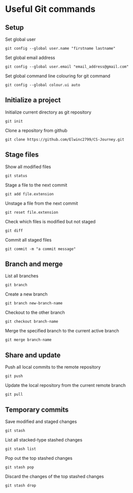 # Useful Git commands

## Setup 
Set global user

```
git config --global user.name "firstname lastname"
```

Set global email address
```
git config --global user.email "email_address@gmail.com"
```

Set global command line colouring for git command
```
git config --global colour.ui auto
```

## Initialize a project
Initialize current directory as git repository
```
git init
```

Clone a repository from github
```
git clone https://github.com/Elwinc2799/CS-Journey.git
```


## Stage files
Show all modified files
```
git status
```

Stage a file to the next commit
```
git add file.extension
```

Unstage a file from the next commit
```
git reset file.extension
```

Check which files is modified but not staged
```
git diff
```

Commit all staged files
```
git commit -m "a commit message"
```

## Branch and merge
List all branches
```
git branch
```

Create a new branch
```
git branch new-branch-name
```

Checkout to the other branch
```
git checkout branch-name
```

Merge the specified branch to the current active branch
```
git merge branch-name
```

## Share and update
Push all local commits to the remote repository
```
git push
```

Update the local repository from the current remote branch
```
git pull
```

## Temporary commits
Save modified and staged changes
```
git stash
```

List all stacked-type stashed changes
```
git stash list
```

Pop out the top stashed changes
```
git stash pop
```

Discard the changes of the top stashed changes
```
git stash drop
```

